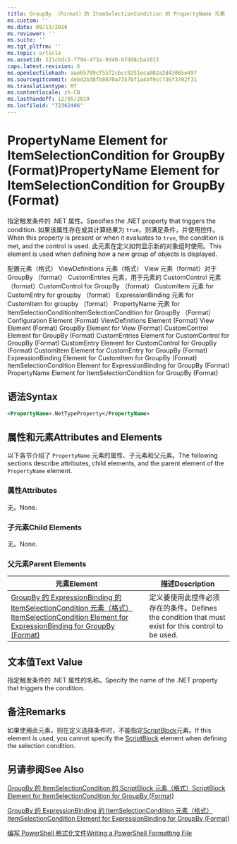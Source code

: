 ```yaml
---
title: GroupBy （Format）的 ItemSelectionCondition 的 PropertyName 元素 |Microsoft Docs
ms.custom: ''
ms.date: 09/13/2016
ms.reviewer: ''
ms.suite: ''
ms.tgt_pltfrm: ''
ms.topic: article
ms.assetid: 221cbdc2-f794-4f3a-9d40-bfdd8cba1013
caps.latest.revision: 6
ms.openlocfilehash: aae65789cf5572cbcc9251eca802a2d43065e49f
ms.sourcegitcommit: debd2b38fb8070a7357bf1a4bf9cc736f3702f31
ms.translationtype: MT
ms.contentlocale: zh-CN
ms.lasthandoff: 12/05/2019
ms.locfileid: "72362406"
---
```

# <a name="propertyname-element-for-itemselectioncondition-for-groupby-format"></a><span data-ttu-id="ffb6f-102">PropertyName Element for ItemSelectionCondition for GroupBy (Format)</span><span class="sxs-lookup"><span data-stu-id="ffb6f-102">PropertyName Element for ItemSelectionCondition for GroupBy (Format)</span></span>

<span data-ttu-id="ffb6f-103">指定触发条件的 .NET 属性。</span><span class="sxs-lookup"><span data-stu-id="ffb6f-103">Specifies the .NET property that triggers the condition.</span></span> <span data-ttu-id="ffb6f-104">如果该属性存在或其计算结果为 `true`，则满足条件，并使用控件。</span><span class="sxs-lookup"><span data-stu-id="ffb6f-104">When this property is present or when it evaluates to `true`, the condition is met, and the control is used.</span></span> <span data-ttu-id="ffb6f-105">此元素在定义如何显示新的对象组时使用。</span><span class="sxs-lookup"><span data-stu-id="ffb6f-105">This element is used when defining how a new group of objects is displayed.</span></span>

<span data-ttu-id="ffb6f-106">配置元素（格式） ViewDefinitions 元素（格式） View 元素（format）对于 GroupBy （format） CustomEntries 元素，用于元素的 CustomControl 元素（format）CustomControl for GroupBy （format） CustomItem 元素 for CustomEntry for groupby （format） ExpressionBinding 元素 for CustomItem for groupby （format） PropertyName 元素 for ItemSelectionConditionItemSelectionCondition for GroupBy （Format）</span><span class="sxs-lookup"><span data-stu-id="ffb6f-106">Configuration Element (Format) ViewDefinitions Element (Format) View Element (Format) GroupBy Element for View (Format) CustomControl Element for GroupBy (Format) CustomEntries Element for CustomControl for GroupBy (Format) CustomEntry Element for CustomControl for GroupBy (Format) CustomItem Element for CustomEntry for GroupBy (Format) ExpressionBinding Element for CustomItem for GroupBy (Format) ItemSelectionCondition Element for ExpressionBinding for GroupBy (Format) PropertyName Element for ItemSelectionCondition for GroupBy (Format)</span></span>

## <a name="syntax"></a><span data-ttu-id="ffb6f-107">语法</span><span class="sxs-lookup"><span data-stu-id="ffb6f-107">Syntax</span></span>

```xml
<PropertyName>.NetTypeProperty</PropertyName>
```

## <a name="attributes-and-elements"></a><span data-ttu-id="ffb6f-108">属性和元素</span><span class="sxs-lookup"><span data-stu-id="ffb6f-108">Attributes and Elements</span></span>

<span data-ttu-id="ffb6f-109">以下各节介绍了 `PropertyName` 元素的属性、子元素和父元素。</span><span class="sxs-lookup"><span data-stu-id="ffb6f-109">The following sections describe attributes, child elements, and the parent element of the `PropertyName` element.</span></span>

### <a name="attributes"></a><span data-ttu-id="ffb6f-110">属性</span><span class="sxs-lookup"><span data-stu-id="ffb6f-110">Attributes</span></span>

<span data-ttu-id="ffb6f-111">无。</span><span class="sxs-lookup"><span data-stu-id="ffb6f-111">None.</span></span>

### <a name="child-elements"></a><span data-ttu-id="ffb6f-112">子元素</span><span class="sxs-lookup"><span data-stu-id="ffb6f-112">Child Elements</span></span>

<span data-ttu-id="ffb6f-113">无。</span><span class="sxs-lookup"><span data-stu-id="ffb6f-113">None.</span></span>

### <a name="parent-elements"></a><span data-ttu-id="ffb6f-114">父元素</span><span class="sxs-lookup"><span data-stu-id="ffb6f-114">Parent Elements</span></span>

|<span data-ttu-id="ffb6f-115">元素</span><span class="sxs-lookup"><span data-stu-id="ffb6f-115">Element</span></span>|<span data-ttu-id="ffb6f-116">描述</span><span class="sxs-lookup"><span data-stu-id="ffb6f-116">Description</span></span>|
|-------------|-----------------|
|[<span data-ttu-id="ffb6f-117">GroupBy 的 ExpressionBinding 的 ItemSelectionCondition 元素（格式）</span><span class="sxs-lookup"><span data-stu-id="ffb6f-117">ItemSelectionCondition Element for ExpressionBinding for GroupBy (Format)</span></span>](./itemselectioncondition-element-for-expressionbinding-for-groupby-format.md)|<span data-ttu-id="ffb6f-118">定义要使用此控件必须存在的条件。</span><span class="sxs-lookup"><span data-stu-id="ffb6f-118">Defines the condition that must exist for this control to be used.</span></span>|

## <a name="text-value"></a><span data-ttu-id="ffb6f-119">文本值</span><span class="sxs-lookup"><span data-stu-id="ffb6f-119">Text Value</span></span>

<span data-ttu-id="ffb6f-120">指定触发条件的 .NET 属性的名称。</span><span class="sxs-lookup"><span data-stu-id="ffb6f-120">Specify the name of the .NET property that triggers the condition.</span></span>

## <a name="remarks"></a><span data-ttu-id="ffb6f-121">备注</span><span class="sxs-lookup"><span data-stu-id="ffb6f-121">Remarks</span></span>

<span data-ttu-id="ffb6f-122">如果使用此元素，则在定义选择条件时，不能指定[ScriptBlock](./scriptblock-element-for-itemselectioncondition-for-groupby-format.md)元素。</span><span class="sxs-lookup"><span data-stu-id="ffb6f-122">If this element is used, you cannot specify the [ScriptBlock](./scriptblock-element-for-itemselectioncondition-for-groupby-format.md) element when defining the selection condition.</span></span>

## <a name="see-also"></a><span data-ttu-id="ffb6f-123">另请参阅</span><span class="sxs-lookup"><span data-stu-id="ffb6f-123">See Also</span></span>

[<span data-ttu-id="ffb6f-124">GroupBy 的 ItemSelectionCondition 的 ScriptBlock 元素（格式）</span><span class="sxs-lookup"><span data-stu-id="ffb6f-124">ScriptBlock Element for ItemSelectionCondition for GroupBy (Format)</span></span>](./scriptblock-element-for-itemselectioncondition-for-groupby-format.md)

[<span data-ttu-id="ffb6f-125">GroupBy 的 ExpressionBinding 的 ItemSelectionCondition 元素（格式）</span><span class="sxs-lookup"><span data-stu-id="ffb6f-125">ItemSelectionCondition Element for ExpressionBinding for GroupBy (Format)</span></span>](./itemselectioncondition-element-for-expressionbinding-for-groupby-format.md)

[<span data-ttu-id="ffb6f-126">编写 PowerShell 格式化文件</span><span class="sxs-lookup"><span data-stu-id="ffb6f-126">Writing a PowerShell Formatting File</span></span>](./writing-a-powershell-formatting-file.md)
